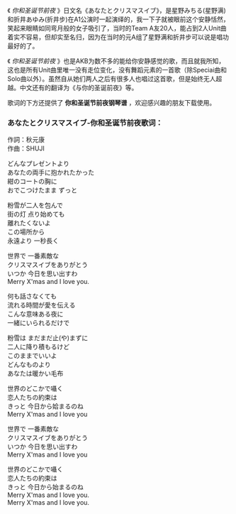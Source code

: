 

《 _你和圣诞节前夜_
》日文名《あなたとクリスマスイブ》，是星野みちる(星野满)和折井あゆみ(折井步)在A1公演时一起演绎的，我一下子就被眼前这个安静恬然，笑起来眼睛如同弯月般的女子吸引了，当时的Team
A友20人，能占到2人Unit曲着实不容易，但却实至名归，因为在当时的元A组了星野满和折井步可以说是唱功最好的了。  
  
《 _你和圣诞节前夜_
》也是AKB为数不多的能给你安静感觉的歌，而且就我所知，这也是所有Unit曲里唯一没有走位变化，没有舞蹈元素的一首歌（除Speciai曲和Solo曲以外）。虽然自从她们两人之后有很多人也唱过这首歌，但是始终无人超越。中文还有的翻译为《与你的圣诞前夜》等。  
  
歌词的下方还提供了 **你和圣诞节前夜钢琴谱** ，欢迎感兴趣的朋友下载使用。

### あなたとクリスマスイブ-你和圣诞节前夜歌词：

作詞：秋元康  
作曲：SHUJI

どんなプレゼントより  
あなたの両手に抱かれたかった  
紺のコートの胸に  
おでこつけたまま ずっと

粉雪が二人を包んで  
街の灯 点り始めても  
離れたくないよ  
この場所から  
永遠より 一秒長く

世界で 一番素敵な  
クリスマスイブをありがとう  
いつか 今日を思い出すわ  
Merry X'mas and I love you.

何も話さなくても  
流れる時間が愛を伝える  
こんな意味ある夜に  
一緒にいられるだけで

粉雪は まだまだ止(や)まずに  
二人に降り積もるけど  
このままでいいよ  
どんなものより  
あなたは暖かい毛布

世界のどこかで囁く  
恋人たちの約束は  
きっと 今日から姶まるのね  
Merry X'mas and I love you

世界で 一番素敵な  
クリスマスイブをありがとう  
いつか 今日を思い出すわ  
Merry X'mas and I love you

世界のどこかで囁く  
恋人たちの約束は  
きっと 今日から始まるのね  
Merry X'mas and I love you.  
Merry X'mas and I love you.

